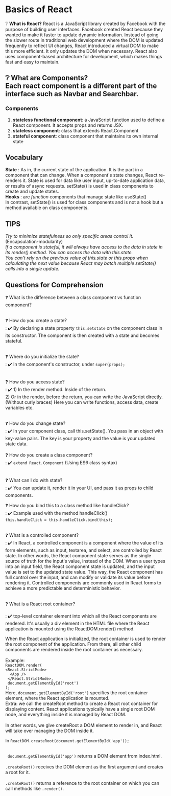 # Basics of React 
 
 :grey_question: 
 **What is React?**
React is a JavaScript library created by Facebook with the purpose of building user interfaces. Facebook created React because they wanted to make it faster to update dynamic information. Instead of going the slower route in traditional web development where the DOM is updated frequently to reflect UI changes, React introduced a virtual DOM to make this more efficient. It only updates the DOM when necessary. React also uses component-based architecture for development, which makes things fast and easy to maintain. 

 :grey_question: 
 **What are Components?**<BR>
 Each react component is a different part of the interface such as Navbar and Searchbar. 
 ---
 
### Components
1. **stateless functional component**: a JavaScript function used to define a React component. It accepts props and returns JSX.
2. **stateless component**: class that extends React.Component
3. **stateful component**: class component that maintains its own internal state

## Vocabulary
**State**
: As in, the current state of the application. It is the part in a component that can change. When a component's state changes, React re-renders it. State is used for data like user input, up-to-date application data, or results of async requests. setState() is used in class components to create and update states. <br>
**Hooks** 
: are *function* components that manage state like useState()<br>In contrast, setState() is used for class components and is not a hook but a method available on class components.

## TIPS
*Try to minimize statefulness so only specific areas control it.* (Encapsulation-modularity)<br>
*If a component is stateful, it will always have access to the data in state in its render() method. You can access the data with this.state.*<br>
*You can't rely on the previous value of this.state or this.props when calculating the next value because React may batch multiple setState() calls into a single update.*<br>

## Questions for Comprehension
:question: What is the difference between a class component vs function component? <br><br>

:question: How do you create a state? <br>
: :heavy_check_mark: By declaring a state property `this.setstate` on the component class in its constructor. The component is then created with a state and becomes stateful.<br><br>

:question: Where do you initialize the state?<br>
: :heavy_check_mark: In the component's constructor, under `super(props);` <br><br>


:question: How do you access state? <br>
: :heavy_check_mark: 1) In the render method. Inside of the return. <br>
2) Or in the render, before the return, you can write the JavaScript directly. (Without curly braces) Here you can write functions, access data, create variables etc. <br><br>

:question: How do you change state? <br>
: :heavy_check_mark: In your component class, call this.setState(). You pass in an object with key-value pairs. The key is your property and the value is your updated state data. <br><br>
:question: How do you create a class component? <br>
: :heavy_check_mark: `extend React.Component` (Using ES6 class syntax)<br><br>

:question: What can I do with state? <br>
: :heavy_check_mark: You can update it, render it in your UI, and pass it as props to child components.

:question: How do you bind this to a class method like handleClick? <br>
: :heavy_check_mark: Example used with the method handleClick() <br>
`this.handleClick = this.handleClick.bind(this);`<br><br>

:question: What is a controlled component? <br>
: :heavy_check_mark:
In React, a controlled component is a component where the value of its form elements, such as input, textarea, and select, are controlled by React state. In other words, the React component state serves as the single source of truth for the input's value, instead of the DOM. When a user types into an input field, the React component state is updated, and the input value is set to the updated state value. This way, the React component has full control over the input, and can modify or validate its value before rendering it. Controlled components are commonly used in React forms to achieve a more predictable and deterministic behavior.<br><br>
 
 :question: What is a React root container?
 
: :heavy_check_mark: top-level container element into which all the React components are rendered. It's usually a div element in the HTML file where the React application is mounted using the ReactDOM.render() method.
 
 When the React application is initialized, the root container is used to render the root component of the application. From there, all other child components are rendered inside the root container as necessary.<br><br>
Example:<br>
 `ReactDOM.render(`<br>
  `<React.StrictMode>`<br>
  `  <App />`<br>
 ` </React.StrictMode>,`<br>
 ` document.getElementById('root')`<br>
`);`
 <BR>
 Here, `document.getElementById('root')` specifies the root container element, where the React application is mounted.<BR>
  Extra: 
  we call the createRoot method to create a React root container for displaying content. React applications typically have a single root DOM node, and everything inside it is managed by React DOM.
  <BR><BR>
   In other words, we give createRoot a DOM element to render in, and React will take over managing the DOM inside it.
   
   In `ReactDOM.createRoot(document.getElementById('app'));`<br><BR>
   
  ` document.getElementById('app')` returns a DOM element from index.html.<br><BR>
`.createRoot()` receives the DOM element as the first argument and creates a root for it.<br><BR>
`.createRoot()` returns a reference to the root container on which you can call methods like `.render()`.<br><BR>




